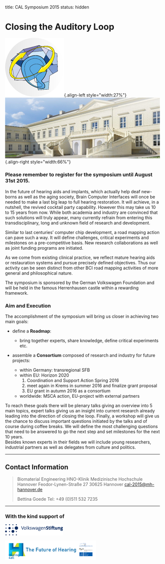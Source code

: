 title: CAL Symposium 2015
status: hidden

# Closing the Auditory Loop 

<div>

![Logo CAL 2015](04_cal-symposium-2015/cal23.png){.align-left style="width:27%"}
![Schloss Herrenhausen](04_cal-symposium-2015/ssh_cropped.png){.align-right style="width:66%"}

</div>

### Please remember to register for the symposium until August 31st 2015.

In the future of hearing aids and implants, which actually help deaf new-borns as well as the aging society, Brain Computer Interfaces will once be needed to make a last big leap to full hearing restoration. It will achieve, in a nutshell, the revived cocktail party capability. However this may take us 10 to 15 years from now. While both academia and industry are convinced that such solutions will truly appear, many currently refrain from entering this transdisciplinary, long and unknown field of research and development.

Similar to last centuries’ computer chip development, a road mapping action can pave such a way. It will define challenges, critical experiments and milestones on a pre-competitive basis. New research collaborations as well as joint funding programs are initiated.

As we come from existing clinical practice, we reflect mature hearing aids or restauration systems and pursue precisely defined objectives. Thus our activity can be seen distinct from other BCI road mapping activities of more general and philosophical nature.

The symposium is sponsored by the German Volkswagen Foundation and will be held in the famous Herrenhausen castle within a rewarding framework.


### Aim and Execution

The accomplishment of the symposium will bring us closer in achieving two main goals:

-   define a **Roadmap**: 
    -   bring together experts, share knowledge, define critical experiments etc.

-   assemble a **Consortium** composed of research and industry for future projects: 
    -   within Germany: transregional SFB
    -   within EU: Horizon 2020 
        1.   Coordination and Support Action Spring 2016 
        2.   meet again in Krems in summer 2016 and finalize grant proposal
        3.   EU grant in autumn 2016 as a consortium
    -   worldwide: MSCA action, EU-project with external partners

To reach these goals there will be plenary talks giving an overview into 5 main topics, expert talks giving us an insight into current research already leading into the direction of closing the loop. Finally, a workshop will give us the chance to discuss important questions initiated by the talks and of course during coffee breaks. We will define the most challenging questions that need to be answered to go the next step and set milestones for the next 10 years.  
Besides known experts in their fields we will include young researchers, industrial partners as well as delegates from culture and politics.



-------------------

Contact Information
-------------------


> Biomaterial Engineering
> HNO-Klinik
> Medizinische Hochschule Hannover
> Feodor-Lynen-Straße 27
> 30625 Hannover
> [cal-2015@mh-hannover.de](mailto:cal-2015@mh-hannover.de)
> 
> Bettina Goede
> Tel: +49 (0)511 532 7235



----------------------------
### With the kind support of

![Logo VW Stiftung](04_cal-symposium-2015/LogoVW.gif)

![Logo Hearing4all](04_cal-symposium-2015/h4a_logo_long3.png)
